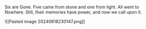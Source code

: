 Six are Gone. Five came from stone and one from light. All went to Nowhere. Still, their memories have power, and now we call upon it.

![[Pasted image 20240818230147.png]]